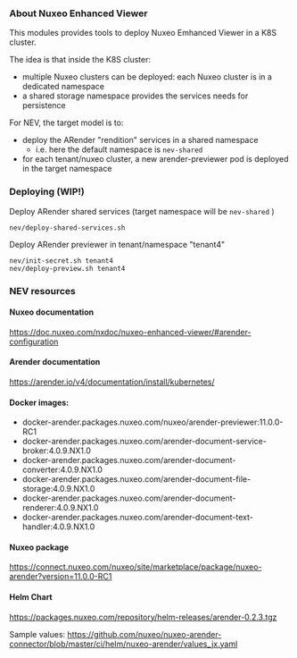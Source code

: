 ### About Nuxeo Enhanced Viewer

This modules provides tools to deploy Nuxeo Emhanced Viewer in a K8S cluster.

The idea is that inside the K8S cluster:

 - multiple Nuxeo clusters can be deployed: each Nuxeo cluster is in a dedicated namespace
 - a shared storage namespace provides the services needs for persistence

For NEV, the target model is to:

 - deploy the ARender "rendition" services in a shared namespace
    - i.e. here the default namespace is `nev-shared`
 - for each tenant/nuxeo cluster, a new arender-previewer pod is deployed in the target namespace

### Deploying (WIP!)

Deploy ARender shared services (target namespace will be `nev-shared` )

    nev/deploy-shared-services.sh

Deploy ARender previewer in tenant/namespace "tenant4"

    nev/init-secret.sh tenant4
    nev/deploy-preview.sh tenant4    

### NEV resources

#### Nuxeo documentation

https://doc.nuxeo.com/nxdoc/nuxeo-enhanced-viewer/#arender-configuration

#### Arender documentation

https://arender.io/v4/documentation/install/kubernetes/

#### Docker images:

 - docker-arender.packages.nuxeo.com/nuxeo/arender-previewer:11.0.0-RC1
 - docker-arender.packages.nuxeo.com/arender-document-service-broker:4.0.9.NX1.0
 - docker-arender.packages.nuxeo.com/arender-document-converter:4.0.9.NX1.0
 - docker-arender.packages.nuxeo.com/arender-document-file-storage:4.0.9.NX1.0
 - docker-arender.packages.nuxeo.com/arender-document-renderer:4.0.9.NX1.0
 - docker-arender.packages.nuxeo.com/arender-document-text-handler:4.0.9.NX1.0

#### Nuxeo package

https://connect.nuxeo.com/nuxeo/site/marketplace/package/nuxeo-arender?version=11.0.0-RC1

#### Helm Chart

https://packages.nuxeo.com/repository/helm-releases/arender-0.2.3.tgz

Sample values: https://github.com/nuxeo/nuxeo-arender-connector/blob/master/ci/helm/nuxeo-arender/values_jx.yaml



